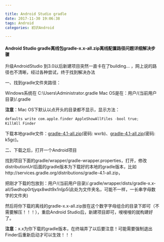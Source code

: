 ```yaml
---

title: Android Studio gradle 
date: 2017-11-30 19:06:38
tags: Android
categories: 初识Android

---
```


#### Android Studio gradle离线包gradle-x.x-all.zip离线配置路径问题详细解决步骤

升级AndroidStudio 到3.0以后新建项目突然一直卡在了building… ，网上说的路径也不清晰，经过各种尝试，终于找到解决办法

一、找到gradle文件夹路径：

Windows系统在 C:\Users\Administrator\.gradle
Mac OS是在：用户/(当前用户目录)/.gradle

**注意**：Mac OS下默认以点开头的目录都不显示，显示方法：

```objective-c
defaults write com.apple.finder AppleShowAllFiles -bool true;
KillAll Finder
```

下载本地gradle文件：[gradle-4.1-all.zip][a](密码: wxrb)、[gradle-4.1-all.zip][b](密码: k5gc)。

[a]: https://pan.baidu.com/s/1pLIDhAr  "Optional Title Here"
[b]: https://pan.baidu.com/s/1mixK0YG  "Optional Title Here"

<!--more -->

二、下载之后，打开一个Android项目

​	找到项目下面的gradle/wrapper/gradle-wrapper.properties，打开，修改distributionUrl后面的gradle版本为下载好的本地的gradle版本，比如http\://services.gradle.org/distributions/gradle-4.1-all.zip，

​	把刚才下载的包放到：用户/(当前用户目录)/.gradle/wrapper/dists/gradle-x.x-all/5wdhop0rtjyqx8wdt9x1nljp5(此处为文件夹名，可能不一样，一长串字母数字的文件夹)

​	然后将你下载的离线的gradle-x.x-all.zip放在这个数字字母组合的目录下即可（不需要解压！！！），重启Android Studio后，新建项目即可，嗖嗖嗖的就构建好了。

​	**注意**：x.x为你下载的gradle版本，在终端弄了以后要注意！可能需要强制退出Finder后重新启动才可以生效！！！



